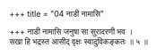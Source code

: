 +++
title = "04 नाडी नामासि"

+++
नाडी नामासि जनुषा सा सुरादरणी भव ।  
सखा हि भद्रस्त आसीद् वृक्षः स्वादुविकङ्कतः ॥ ५ ॥